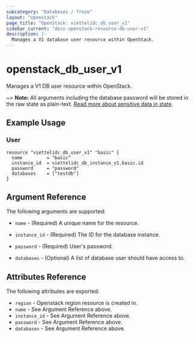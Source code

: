 ```yaml
---
subcategory: "Databases / Trove"
layout: "openstack"
page_title: "OpenStack: viettelidc_db_user_v1"
sidebar_current: "docs-openstack-resource-db-user-v1"
description: |-
  Manages a V1 database user resource within OpenStack.
---
```


# openstack\_db\_user\_v1

Manages a V1 DB user resource within OpenStack.

~> **Note:** All arguments including the database password will be stored in the
raw state as plain-text. [Read more about sensitive data in
state](https://www.terraform.io/docs/language/state/sensitive-data.html).

## Example Usage

### User

```hcl
resource "viettelidc_db_user_v1" "basic" {
  name         = "basic"
  instance_id  = viettelidc_db_instance_v1.basic.id
  password     = "password"
  databases    = ["testdb"]
}
```

## Argument Reference

The following arguments are supported:

* `name` - (Required) A unique name for the resource.

* `instance_id` - (Required) The ID for the database instance.

* `password` - (Required) User's password.

* `databases` - (Optional) A list of database user should have access to.

## Attributes Reference

The following attributes are exported:

* `region` - Openstack region resource is created in.
* `name` - See Argument Reference above.
* `instance_id` - See Argument Reference above.
* `password` - See Argument Reference above.
* `databases` - See Argument Reference above.
